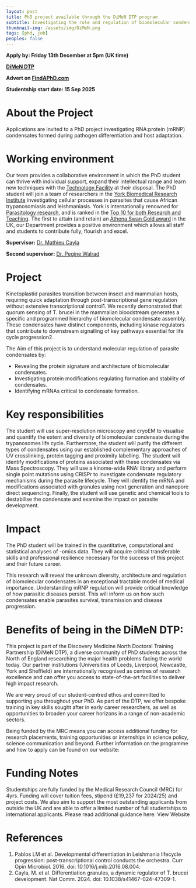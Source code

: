 ```yaml
---
layout: post
title: PhD project available through the DiMeN DTP program
subtitle: Investigating the role and regulation of biomolecular condensate enabling kinetoplastid parasites host adaptation
thumbnail-img: /assets/img/DiMeN.png
tags: [phd, job]
peoples: false
---
```

**Apply by: Friday 13th December at 5pm (UK time)**

**[DiMeN DTP](https://www.dimen.org.uk/)**

**Advert on [FindAPhD.com](https://www.findaphd.com/phds/project/mrc-dimen-doctoral-training-partnership-investigating-the-role-and-regulation-of-biomolecular-condensate-enabling-kinetoplastid-parasites-host-adaptation/?p176374)**

**Studentship start date: 15 Sep 2025**

# About the Project

Applications are invited to a PhD project investigating RNA:protein (mRNP) condensates formed during pathogen differentiation and host adaptation. 

# Working environment

Our team provides a collaborative environment in which the PhD student can thrive with individual support, expand their intellectual range and learn new techniques with the [Technology Facility](https://www.york.ac.uk/biology/technology-facility/) at their disposal. The PhD student will join a team of researchers in the [York Biomedical Research Institute](https://www.york.ac.uk/biomedical-research-institute/) investigating cellular processes in parasites that cause African trypanosomiasis and leishmaniasis. York is internationally renowned  for [Parasitology research](https://www.york.ac.uk/biomedical-research-institute/immunology-haematology-infection/parasitesyork/), and is ranked in the [Top 10 for both Research and Teaching](https://www.york.ac.uk/about/awards/). The first to attain (and retain) an [Athena Swan Gold award](https://www.york.ac.uk/biology/about/news/2024/athena-swan-gold-award-renewed/) in the UK, our Department provides a positive environment which allows all staff and students to contribute fully, flourish and excel.

**Supervisor:** [Dr. Mathieu Cayla](https://www.york.ac.uk/biology/people/mathieu-cayla/)

**Second supervisor:** [Dr. Pegine Walrad](https://www.york.ac.uk/biology/research/infection-immunity/pegine-walrad/)

# Project 

Kinetoplastid parasites transition between insect and mammalian hosts, requiring quick adaptation through post-transcriptional gene regulation without extensive transcriptional control1. We recently demonstrated that quorum sensing of T. brucei in the mammalian bloodstream generates a specific and programmed hierarchy of biomolecular condensate assembly. These condensates have distinct components, including kinase regulators that contribute to downstream signalling of key pathways essential for life cycle progression2. 

The Aim of this project is to understand molecular regulation of parasite condensates by:
 - Revealing the protein signature and architecture of biomolecular condensates.
 - Investigating protein modifications regulating formation and stability of condensates.
 - Identifying mRNAs critical to condensate formation.

# Key responsibilities

The student will use super-resolution microscopy and cryoEM to visualise and quantify the extent and diversity of biomolecular condensate during the trypanosomes life cycle. Furthermore, the student will purify the different types of condensates using our established complementary approaches of UV crosslinking, protein tagging and proximity labelling. The student will identify modifications of proteins associated with these condensates via Mass Spectroscopy. They will use a kinome-wide RNAi library and perform single point mutations using CRISPr to investigate condensate regulatory mechanisms  during the parasite lifecycle. They will identify the mRNA and modifications associated with granules using next generation and nanopore direct sequencing. Finally, the student will use genetic and chemical tools to destabilise the condensate and examine the impact on parasite development.

# Impact

The PhD student will be trained in the quantitative, computational and statistical analyses of -omics data. They will acquire critical transferable skills and professional resilience necessary for the success of this project and their future career. 

This research will reveal the unknown diversity, architecture and regulation of biomolecular condensates in an exceptional tractable model of medical importance. Understanding mRNP regulation will provide critical knowledge of how parasitic diseases persist. This will inform us on how such condensates enable parasites survival, transmission and disease progression. 

# Benefits of being in the DiMeN DTP:

This project is part of the Discovery Medicine North Doctoral Training Partnership (DiMeN DTP), a diverse community of PhD students across the North of England researching the major health problems facing the world today. Our partner institutions (Universities of Leeds, Liverpool, Newcastle, York and Sheffield) are internationally recognised as centres of research excellence and can offer you access to state-of-the-art facilities to deliver high impact research.

We are very proud of our student-centred ethos and committed to supporting you throughout your PhD. As part of the DTP, we offer bespoke training in key skills sought after in early career researchers, as well as opportunities to broaden your career horizons in a range of non-academic sectors.

Being funded by the MRC means you can access additional funding for research placements, training opportunities or internships in science policy, science communication and beyond. Further information on the programme and how to apply can be found on our website:

# Funding Notes

Studentships are fully funded by the Medical Research Council (MRC) for 4yrs. Funding will cover tuition fees, stipend (£19,237 for 2024/25) and project costs. We also aim to support the most outstanding applicants from outside the UK and are able to offer a limited number of full studentships to international applicants. Please read additional guidance here: View Website

# References
1. Pablos LM et al. Developmental differentiation in Leishmania lifecycle progression: post-transcriptional control conducts the orchestra. Curr Opin Microbiol. 2016. doi: 10.1016/j.mib.2016.08.004.
2. Cayla, M. et al. Differentiation granules, a dynamic regulator of T. brucei development. Nat Comm. 2024. doi: 10.1038/s41467-024-47309-1. 

